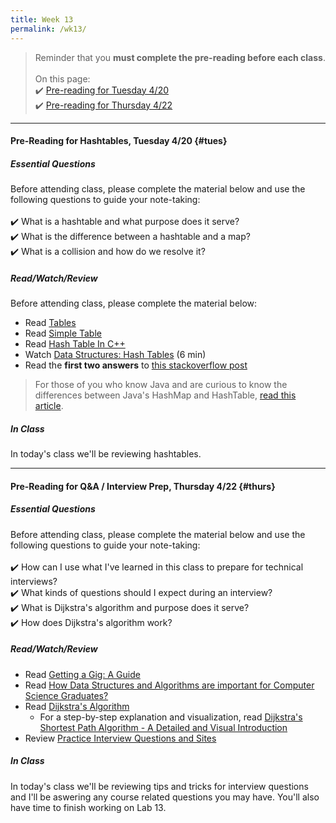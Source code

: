 ```yaml
---
title: Week 13
permalink: /wk13/
---
```


> Reminder that you **must complete the pre-reading before each class**.
<br><br>
On this page:  
✔️ [Pre-reading for Tuesday 4/20](#tues)  
✔️ [Pre-reading for Thursday 4/22](#thurs)

---

#### Pre-Reading for Hashtables, Tuesday 4/20 {#tues}

##### Essential Questions
Before attending class, please complete the material below and use the following questions to guide your note-taking:  
<br>
✔️ What is a hashtable and what purpose does it serve?  
✔️ What is the difference between a hashtable and a map?  
✔️ What is a collision and how do we resolve it?  

##### Read/Watch/Review
Before attending class, please complete the material below:
- Read [Tables](https://cathyatseneca.gitbooks.io/data-structures-and-algorithms/content/tables/)
- Read [Simple Table](https://cathyatseneca.gitbooks.io/data-structures-and-algorithms/content/tables/simple_table.html)
- Read [Hash Table In C++](https://www.softwaretestinghelp.com/hash-table-cpp-programs/)
- Watch [Data Structures: Hash Tables](https://www.youtube.com/watch?v=shs0KM3wKv8) (6 min)
- Read the **first two answers** to [this stackoverflow post](https://stackoverflow.com/questions/3578083/what-is-the-best-way-to-use-a-hashmap-in-c)

> For those of you who know Java and are curious to know the differences between Java's HashMap and HashTable, [read this article](https://beginnersbook.com/2014/06/difference-between-hashmap-and-hashtable/).

##### In Class
In today's class we'll be reviewing hashtables.

---

#### Pre-Reading for Q&A / Interview Prep, Thursday 4/22 {#thurs}

##### Essential Questions
Before attending class, please complete the material below and use the following questions to guide your note-taking:  
<br>
✔️ How can I use what I've learned in this class to prepare for technical interviews?  
✔️ What kinds of questions should I expect during an interview?  
✔️ What is Dijkstra's algorithm and purpose does it serve?  
✔️ How does Dijkstra's algorithm work?  

##### Read/Watch/Review
- Read [Getting a Gig: A Guide](https://github.com/cassidoo/getting-a-gig)
- Read [How Data Structures and Algorithms are important for Computer Science Graduates?](https://www.synergisticit.com/how-data-structures-and-algorithms-are-important-for-computer-science-graduates/)
- Read [Dijkstra's Algorithm](https://www.programiz.com/dsa/dijkstra-algorithm)
	- For a step-by-step explanation and visualization, read [Dijkstra's Shortest Path Algorithm - A Detailed and Visual Introduction](https://www.freecodecamp.org/news/dijkstras-shortest-path-algorithm-visual-introduction/)
- Review [Practice Interview Questions and Sites](/prep#challenges)

##### In Class
In today's class we'll be reviewing tips and tricks for interview questions and I'll be aswering any course related questions you may have. You'll also have time to finish working on Lab 13.

